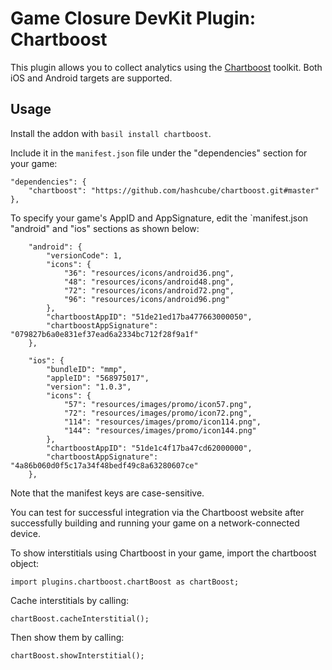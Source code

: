 # Game Closure DevKit Plugin: Chartboost

This plugin allows you to collect analytics using the [Chartboost](https://chartboost.com/) toolkit.  Both iOS and Android targets are supported.

## Usage

Install the addon with `basil install chartboost`.

Include it in the `manifest.json` file under the "dependencies" section for your game:

~~~
"dependencies": {
	"chartboost": "https://github.com/hashcube/chartboost.git#master"
},
~~~

To specify your game's AppID and AppSignature, edit the `manifest.json "android" and "ios" sections as shown below:

~~~
	"android": {
		"versionCode": 1,
		"icons": {
			"36": "resources/icons/android36.png",
			"48": "resources/icons/android48.png",
			"72": "resources/icons/android72.png",
			"96": "resources/icons/android96.png"
		},
		"chartboostAppID": "51de21ed17ba477663000050",
		"chartboostAppSignature": "079827b6a0e831ef37ead6a2334bc712f28f9a1f"
	},
~~~

~~~
	"ios": {
		"bundleID": "mmp",
		"appleID": "568975017",
		"version": "1.0.3",
		"icons": {
			"57": "resources/images/promo/icon57.png",
			"72": "resources/images/promo/icon72.png",
			"114": "resources/images/promo/icon114.png",
			"144": "resources/images/promo/icon144.png"
		},
		"chartboostAppID": "51de1c4f17ba47cd62000000",
		"chartboostAppSignature": "4a86b060d0f5c17a34f48bedf49c8a63280607ce"
	},
~~~

Note that the manifest keys are case-sensitive.

You can test for successful integration via the Chartboost website after successfully building and running your game on a network-connected device.

To show interstitials using Chartboost in your game, import the chartboost object:

~~~
import plugins.chartboost.chartBoost as chartBoost;
~~~

Cache interstitials by calling:

~~~
chartBoost.cacheInterstitial();
~~~

Then show them by calling:

~~~
chartBoost.showInterstitial();
~~~
